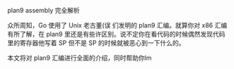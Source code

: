 plan9 assembly 完全解析

众所周知，Go 使用了 Unix 老古董(误 们发明的 plan9 汇编。就算你对 x86 汇编有所了解，在 plan9 里还是有些许区别。说不定你在看代码的时候偶然发现代码里的寄存器他写着 SP 但不是 SP 的时候就被恶心到一下什么的。

本文将对 plan9 汇编进行全面的介绍，同时帮助你lm
<!--stackedit_data:
eyJoaXN0b3J5IjpbLTg3Mjk2MTc4MCwtMjE2NTY0Nzg1LDEyND
A1Nzg3MjddfQ==
-->